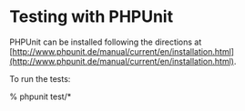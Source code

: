 # Testing with PHPUnit

PHPUnit can be installed following the directions at 
[http://www.phpunit.de/manual/current/en/installation.html](http://www.phpunit.de/manual/current/en/installation.html).

To run the tests:

% phpunit test/*
